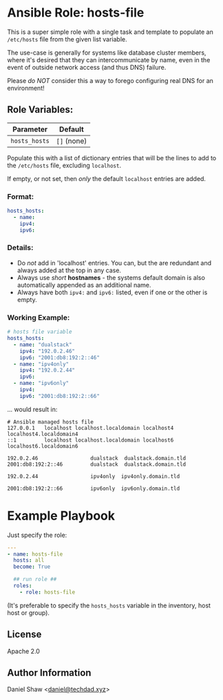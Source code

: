 # Ansible Role: hosts-file

This is a super simple role with a single task and template to populate an `/etc/hosts` file from the given list variable.

The use-case is generally for systems like database cluster members, where it's desired that they can intercommunicate by name, even in the event of outside network access (and thus DNS) failure.

Please *do NOT* consider this a way to forego configuring real DNS for an environment!

## Role Variables:

| Parameter     | Default     |
|---------------|-------------|
| `hosts_hosts` | `[]` (none) |

Populate this with a list of dictionary entries that will be the lines to add to the `/etc/hosts` file, excluding `localhost`.

If empty, or not set, then *only* the default `localhost` entries are added.

### Format:

```yaml
hosts_hosts:
  - name: 
    ipv4: 
    ipv6: 
```

### Details:

* Do *not* add in 'localhost' entries. You can, but the are redundant and always added at the top in any case.
* Always use *short* **hostnames** - the systems default domain is also automatically appended as an additional name.
* Always have both `ipv4:` and `ipv6:` listed, even if one or the other is empty.

### Working Example:

```yaml
# hosts file variable
hosts_hosts:
  - name: "dualstack"
    ipv4: "192.0.2.46"
    ipv6: "2001:db8:192:2::46"
  - name: "ipv4only"
    ipv4: "192.0.2.44"
    ipv6:
  - name: "ipv6only"
    ipv4:
    ipv6: "2001:db8:192:2::66"
```

... would result in:

```
# Ansible managed hosts file
127.0.0.1   localhost localhost.localdomain localhost4 localhost4.localdomain4
::1         localhost localhost.localdomain localhost6 localhost6.localdomain6

192.0.2.46                 dualstack  dualstack.domain.tld
2001:db8:192:2::46         dualstack  dualstack.domain.tld

192.0.2.44                 ipv4only  ipv4only.domain.tld

2001:db8:192:2::66         ipv6only  ipv6only.domain.tld
```


# Example Playbook

Just specify the role:

```yaml
---
- name: hosts-file
  hosts: all
  become: True

  ## run role ##
  roles:
    - role: hosts-file
```

(It's preferable to specify the `hosts_hosts` variable in the inventory, host host or group).

License
-------

Apache 2.0

Author Information
------------------

Daniel Shaw \<daniel@techdad.xyz\>
